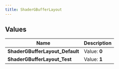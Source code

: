 ```yaml
---
title: ShaderGBufferLayout
---
```


## Values
| Name | Description |
| ---- | ----------- |
| **ShaderGBufferLayout_Default** | Value: **0** |
| **ShaderGBufferLayout_Test** | Value: **1** |

